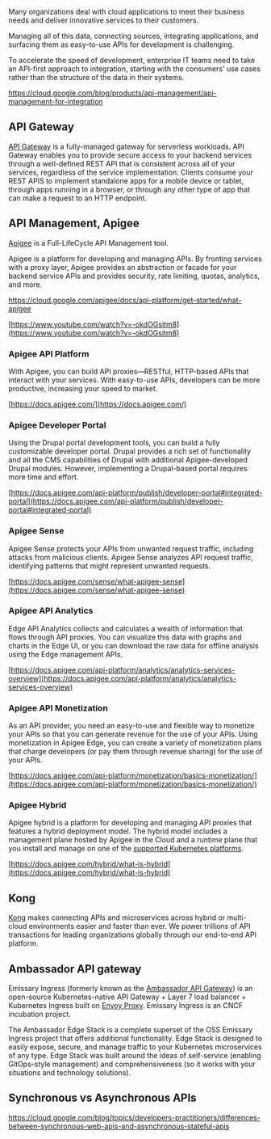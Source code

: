 Many organizations deal with cloud applications to meet their business needs and deliver innovative services to their customers. 

Managing all of this data, connecting sources, integrating applications, and surfacing them as easy-to-use APIs for development is challenging.

To accelerate the speed of development, enterprise IT teams need to take an API-first approach to integration, starting with the consumers' use cases rather than the structure of the data in their systems. 

https://cloud.google.com/blog/products/api-management/api-management-for-integration

## API Gateway

[API Gateway](https://cloud.google.com/api-gateway) is  a fully-managed gateway for serverless workloads.
API Gateway enables you to provide secure access to your backend services through a well-defined REST API that is consistent across all of your services, regardless of the service implementation. Clients consume your REST APIS to implement standalone apps for a mobile device or tablet, through apps running in a browser, or through any other type of app that can make a request to an HTTP endpoint.


## API Management, Apigee

[Apigee](https://cloud.google.com/apigee) is a Full-LifeCycle API Management tool.


Apigee is a platform for developing and managing APIs. By fronting services with a proxy layer, Apigee provides an abstraction or facade for your backend service APIs and provides security, rate limiting, quotas, analytics, and more.

https://cloud.google.com/apigee/docs/api-platform/get-started/what-apigee

[https://www.youtube.com/watch?v=-okdOGsitm8](https://www.youtube.com/watch?v=-okdOGsitm8)


### Apigee API Platform

With Apigee, you can build API proxies—RESTful, HTTP-based APIs that interact with your services. With easy-to-use APIs, developers can be more productive, increasing your speed to market.

[https://docs.apigee.com/](https://docs.apigee.com/)


### Apigee Developer Portal

Using the Drupal portal development tools, you can build a fully customizable developer portal. Drupal provides a rich set of functionality and all the CMS capabilities of Drupal with additional Apigee-developed Drupal modules. However, implementing a Drupal-based portal requires more time and effort.

[https://docs.apigee.com/api-platform/publish/developer-portal#integrated-portal](https://docs.apigee.com/api-platform/publish/developer-portal#integrated-portal)


### Apigee Sense

Apigee Sense protects your APIs from unwanted request traffic, including attacks from malicious clients. Apigee Sense analyzes API request traffic, identifying patterns that might represent unwanted requests.

[https://docs.apigee.com/sense/what-apigee-sense](https://docs.apigee.com/sense/what-apigee-sense)


### Apigee API Analytics

 Edge API Analytics collects and calculates a wealth of information that flows through API proxies. You can visualize this data with graphs and charts in the Edge UI, or you can download the raw data for offline analysis using the Edge management APIs.

[https://docs.apigee.com/api-platform/analytics/analytics-services-overview](https://docs.apigee.com/api-platform/analytics/analytics-services-overview)


### Apigee API Monetization

As an API provider, you need an easy-to-use and flexible way to monetize your APIs so that you can generate revenue for the use of your APIs. Using monetization in Apigee Edge, you can create a variety of monetization plans that charge developers (or pay them through revenue sharing) for the use of your APIs.

[https://docs.apigee.com/api-platform/monetization/basics-monetization/](https://docs.apigee.com/api-platform/monetization/basics-monetization/)


### Apigee Hybrid

Apigee hybrid is a platform for developing and managing API proxies that features a hybrid deployment model. The hybrid model includes a management plane hosted by Apigee in the Cloud and a runtime plane that you install and manage on one of the [supported Kubernetes platforms](https://cloud.google.com/apigee/docs/hybrid/v1.3/install-before-begin#supported-platforms).

[https://docs.apigee.com/hybrid/what-is-hybrid](https://docs.apigee.com/hybrid/what-is-hybrid)

## Kong

[Kong](https://konghq.org/) makes connecting APIs and microservices across hybrid or multi-cloud environments easier and faster than ever. We power trillions of API transactions for leading organizations globally through our end-to-end API platform. 

## Ambassador API gateway

Emissary Ingress (formerly known as the [Ambassador API Gateway](https://www.getambassador.io)) is an open-source Kubernetes-native API Gateway + Layer 7 load balancer + Kubernetes Ingress built on [Envoy Proxy](https://www.envoyproxy.io). Emissary Ingress is an CNCF incubation project.

The Ambassador Edge Stack is a complete superset of the OSS Emissary Ingress project that offers additional functionality. Edge Stack is designed to easily expose, secure, and manage traffic to your Kubernetes microservices of any type. Edge Stack was built around the ideas of self-service (enabling GitOps-style management) and comprehensiveness (so it works with your situations and technology solutions). 


## Synchronous vs Asynchronous APIs

https://cloud.google.com/blog/topics/developers-practitioners/differences-between-synchronous-web-apis-and-asynchronous-stateful-apis
